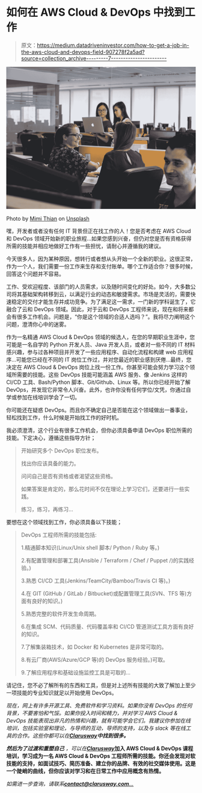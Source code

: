 # 如何在 AWS Cloud & DevOps 中找到工作

> 原文：<https://medium.datadriveninvestor.com/how-to-get-a-job-in-the-aws-cloud-and-devops-field-907278f2a5ad?source=collection_archive---------7----------------------->

![](img/659ff24b5c7d8cc45bbce60abb2f7fc3.png)

Photo by [Mimi Thian](https://unsplash.com/@mimithian?utm_source=medium&utm_medium=referral) on [Unsplash](https://unsplash.com?utm_source=medium&utm_medium=referral)

嘿，开发者或者没有任何 IT 背景但正在找工作的人！您是否考虑在 AWS Cloud 和 DevOps 领域开始新的职业旅程…如果您感到兴奋，但仍对您是否有资格获得所需的技能并相应地做好工作有一些担忧，请耐心并遵循我的建议。

今天很多人，因为某种原因，想转行或者想从头开始一个全新的职业。这很正常，作为一个人，我们需要一份工作来生存和支付账单。哪个工作适合你？很多时候，回答这个问题并不容易。

工作、受欢迎程度、该部门的人员需求，以及随时间变化的好处。如今，大多数公司将其基础架构转移到云，以满足行业的动态和敏捷需求。市场是灵活的，需要快速稳定的交付才能生存并成功竞争。为了满足这一需求，一门新的学科诞生了，它融合了云和 DevOps 领域。因此，对于云和 DevOps 工程师来说，现在和将来都会有很多工作机会。问题是，“你是这个领域的合适人选吗？”。我将尽力阐明这个问题，澄清你心中的迷雾。

作为一名精通 AWS Cloud & DevOps 领域的候选人，在您的早期职业生涯中，您可能是一名自学的 Python 开发人员、Java 开发人员，或者对一些不同的 IT 材料感兴趣，参与过各种项目并开发了一些应用程序、自动化流程和构建 web 应用程序…可能您已经在不同的 IT 岗位工作过，并对您最近的职业感到厌倦…最终，您决定在 AWS Cloud & DevOps 岗位上找一份工作。你甚至可能会努力学习这个领域所需要的技能。这些 DevOps 技能可能涵盖 AWS 服务、像 Jenkins 这样的 CI/CD 工具、Bash/Python 脚本、Git/Github、Linux 等。所以你已经开始了解 DevOps，并发现它非常令人兴奋。此外，也许你没有任何学位/文凭，你通过自学或参加在线培训学会了一切。

你可能还在疑惑 DevOps。而且你不确定自己是否能在这个领域做出一番事业，轻松找到工作，什么时候是开始找工作的好时机。

我必须澄清，这个行业有很多工作机会，但你必须具备申请 DevOps 职位所需的技能。下定决心，遵循这些指导方针；

> 开始研究多个 DevOps 职位发布。
> 
> 找出你应该具备的能力。
> 
> 问问自己是否有资格或者渴望这些资格。
> 
> 如果答案是肯定的，那么花时间不仅在理论上学习它们，还要进行一些实践。
> 
> 练习，练习，再练习…

要想在这个领域找到工作，你必须具备以下技能；

> DevOps 工程师所需的技能包括:
> 
> 1.精通脚本知识(Linux/Unix shell 脚本/ Python / Ruby 等。)
> 
> 2.有配置管理和部署工具(Ansible / Terraform / Chef / Puppet /)的实践经验。)
> 
> 3.熟悉 CI/CD 工具(Jenkins/TeamCity/Bamboo/Travis CI 等)。)
> 
> 4.在 GIT (GitHub / GitLab / Bitbucket)或配置管理工具(SVN、TFS 等)方面有良好的知识。)
> 
> 5.熟悉完整的软件开发生命周期。
> 
> 6.在集成 SCM、代码质量、代码覆盖率和 CI/CD 管道测试工具方面有良好的知识。
> 
> 7.了解集装箱技术，如 Docker 和 Kubernetes 是非常可取的。
> 
> 8.有云厂商(AWS/Azure/GCP 等)的 DevOps 服务经验。)可取。
> 
> 9.了解应用程序和基础设施监控工具是可取的…

请记住，您不必了解所有的东西和工具，但是对上述所有技能的大致了解加上至少一项技能的专业知识就足以开始使用 DevOps。

*现在，网上有许多开源工具、免费软件和学习资料。如果你没有 DevOps 的任何背景，不要害怕和气馁。如果你投入时间和精力，并对学习 AWS Cloud & DevOps 技能表现出非凡的热情和兴趣，就有可能学会它们。我建议你参加在线培训，包括实验室和理论，与导师的互动，导师的支持，以及与 slack 等在线工具的合作。这些你都可以在*[***Clarusway***](https://clarusway.com/)***中找到很多。***

***然后为了过渡和重塑自己*** *，可以在*[***Clarusway***](https://clarusway.com/)**加入 AWS Cloud & DevOps 课程培训，学习成为一名 AWS Cloud & DevOps 工程师所需的技能。你还会发现对软技能的支持，如面试技巧、简历准备、建立你的品牌、有效的社交媒体使用。这是一个陡峭的曲线，但你应该对学习和在日常工作中应用概念有热情。**

*如需进一步查询，请联系[**contact@clarusway.com**…](https://clarusway.com/contact-us/)*